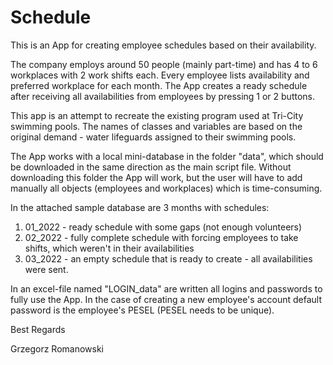 # Schedule

This is an App for creating employee schedules based on their availability.

The company employs around 50 people (mainly part-time) and has 4 to 6 workplaces with 2 work shifts each.
Every employee lists availability and preferred workplace for each month.
The App creates a ready schedule after receiving all availabilities from employees by pressing 1 or 2 buttons.

This app is an attempt to recreate the existing program used at Tri-City swimming pools.
The names of classes and variables are based on the original demand - water lifeguards assigned to their swimming pools.

The App works with a local mini-database in the folder "data", which should be downloaded in the same direction as the main script file.
Without downloading this folder the App will work, but the user will have to add manually all objects (employees and workplaces) which is time-consuming.

In the attached sample database are 3 months with schedules:
1) 01_2022 - ready schedule with some gaps (not enough volunteers)
2) 02_2022 - fully complete schedule with forcing employees to take shifts, which weren't in their availabilities
3) 03_2022 - an empty schedule that is ready to create - all availabilities were sent.

In an excel-file named "LOGIN_data" are written all logins and passwords to fully use the App.
In the case of creating a new employee's account default password is the employee's PESEL (PESEL needs to be unique).

Best Regards

Grzegorz Romanowski
